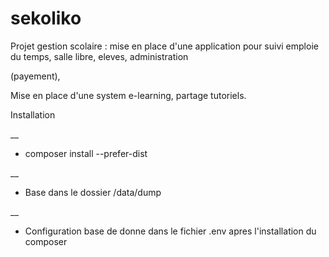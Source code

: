 # sekoliko
Projet gestion scolaire : mise en place d'une application pour suivi emploie du temps, salle libre, eleves, administration 

(payement),

Mise en place d'une system e-learning, partage tutoriels. 

Installation 

__

- composer install --prefer-dist

__

- Base dans le dossier /data/dump

__

- Configuration base de donne dans le fichier .env apres l'installation du composer
